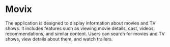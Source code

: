 # Movix
 The application is designed to display information about movies and TV shows. It includes features such as viewing movie details, cast, videos, recommendations, and similar content. Users can search for movies and TV shows, view details about them, and watch trailers.

